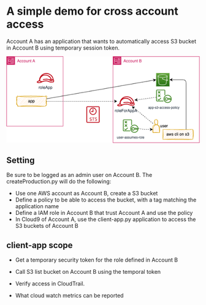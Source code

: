 # A simple demo for cross account access

Account A has an application that wants to automatically access S3 bucket in Account B using temporary session token.

![](demo.drawio.png)

## Setting

Be sure to be logged as an admin user on Account B. The createProduction.py will do the following:

* Use one AWS account as Account B, create a S3 bucket
* Define a policy to be able to access the bucket, with a tag matching the application name
* Define a IAM role in Account B that trust Account A and use the policy
* In Cloud9 of Account A, use the client-app.py application to access the S3 buckets of Account B

## client-app scope

* Get a temporary security token for the role defined in Account B
* Call S3 list bucket on Account B using the temporal token

* Verify access in CloudTrail.
* What cloud watch metrics can be reported


